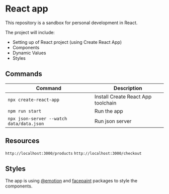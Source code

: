 # React app

This repository is a sandbox for personal development in React.

The project will include:

- Setting up of React project (using Create React App)
- Components
- Dynamic Values
- Styles

## Commands

| Command                                  | Description                        |
| ---------------------------------------- | ---------------------------------- |
| `npx create-react-app`                   | Install Create React App toolchain |
| `npm run start`                          | Run the app                        |
| `npx json-server --watch data/data.json` | Run json server                    |

## Resources

`http://localhost:3000/products`
`http://localhost:3000/checkout`

## Styles

The app is using [@emotion](https://emotion.sh/docs/introduction) and [facepaint](https://github.com/emotion-js/facepaint) packages to style the components.
